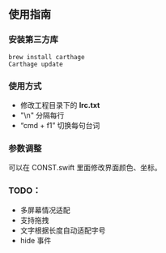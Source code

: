 ## 使用指南
### 安装第三方库

```
brew install carthage
Carthage update
```
### 使用方式

- 修改工程目录下的 **lrc.txt** 
- "\n" 分隔每行
- “cmd + f1” 切换每句台词

### 参数调整

可以在 CONST.swift 里面修改界面颜色、坐标。

### TODO：
- 多屏幕情况适配
- 支持拖拽
- 文字根据长度自动适配字号
- hide 事件



